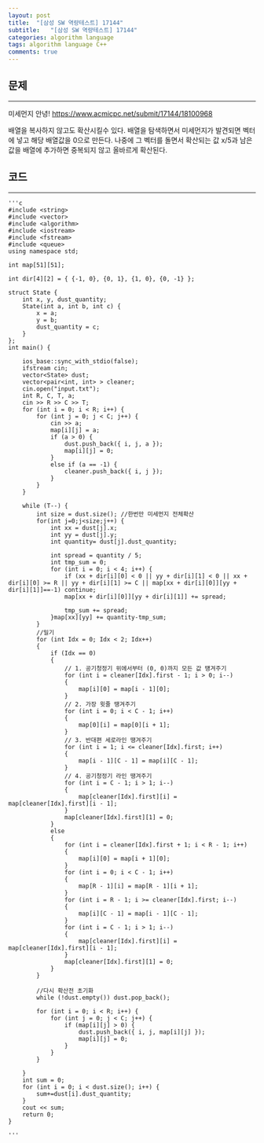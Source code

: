 ```yaml
---
layout: post
title:  "[삼성 SW 역량테스트] 17144"
subtitle:   "[삼성 SW 역량테스트] 17144"
categories: algorithm language 
tags: algorithm language C++
comments: true
---
```



## 문제 
---
미세먼지 안녕!
https://www.acmicpc.net/submit/17144/18100968

배열을 복사하지 않고도 확산시킬수 있다. 배열을 탐색하면서 미세먼지가 발견되면 벡터에 넣고 해당 배열값을 0으로 만든다.
나중에 그 벡터를 돌면서 확산되는 값 x/5과 남은 값을 배열에 추가하면 중복되지 않고 올바르게 확산된다. 

## 코드
---



    '''c
	#include <string>
	#include <vector>
	#include <algorithm>
	#include <iostream>
	#include <fstream>
	#include <queue>
	using namespace std;
	
	int map[51][51];
	
	int dir[4][2] = { {-1, 0}, {0, 1}, {1, 0}, {0, -1} };
	
	struct State {
		int x, y, dust_quantity;
		State(int a, int b, int c) {
			x = a;
			y = b;
			dust_quantity = c;
		}
	};
	int main() {
	
		ios_base::sync_with_stdio(false);
		ifstream cin;
		vector<State> dust;
		vector<pair<int, int> > cleaner;
		cin.open("input.txt");
		int R, C, T, a;
		cin >> R >> C >> T;
		for (int i = 0; i < R; i++) {
			for (int j = 0; j < C; j++) {
				cin >> a;
				map[i][j] = a;
				if (a > 0) {
					dust.push_back({ i, j, a });
					map[i][j] = 0;
				}
				else if (a == -1) {
					cleaner.push_back({ i, j });
				}
			}
		}
		
		while (T--) {
			int size = dust.size(); //한번만 미세먼지 전체확산 
			for(int j=0;j<size;j++) {
				int xx = dust[j].x;
				int yy = dust[j].y;
				int quantity= dust[j].dust_quantity;
		
				int spread = quantity / 5;
				int tmp_sum = 0;
				for (int i = 0; i < 4; i++) {
					if (xx + dir[i][0] < 0 || yy + dir[i][1] < 0 || xx + dir[i][0] >= R || yy + dir[i][1] >= C || map[xx + dir[i][0]][yy + dir[i][1]]==-1) continue;
					map[xx + dir[i][0]][yy + dir[i][1]] += spread;
	
					tmp_sum += spread;
				}map[xx][yy] += quantity-tmp_sum;
			}
			//밀기
			for (int Idx = 0; Idx < 2; Idx++)
			{
				if (Idx == 0)
				{
					// 1. 공기청정기 위에서부터 (0, 0)까지 모든 값 떙겨주기
					for (int i = cleaner[Idx].first - 1; i > 0; i--)
					{
						map[i][0] = map[i - 1][0];
					}
					// 2. 가장 윗줄 땡겨주기
					for (int i = 0; i < C - 1; i++)
					{
						map[0][i] = map[0][i + 1];
					}
					// 3. 반대편 세로라인 땡겨주기
					for (int i = 1; i <= cleaner[Idx].first; i++)
					{
						map[i - 1][C - 1] = map[i][C - 1];
					}
					// 4. 공기청정기 라인 땡겨주기
					for (int i = C - 1; i > 1; i--)
					{
						map[cleaner[Idx].first][i] = map[cleaner[Idx].first][i - 1];
					}
					map[cleaner[Idx].first][1] = 0;
				}
				else
				{
					for (int i = cleaner[Idx].first + 1; i < R - 1; i++)
					{
						map[i][0] = map[i + 1][0];
					}
					for (int i = 0; i < C - 1; i++)
					{
						map[R - 1][i] = map[R - 1][i + 1];
					}
					for (int i = R - 1; i >= cleaner[Idx].first; i--)
					{
						map[i][C - 1] = map[i - 1][C - 1];
					}
					for (int i = C - 1; i > 1; i--)
					{
						map[cleaner[Idx].first][i] = map[cleaner[Idx].first][i - 1];
					}
					map[cleaner[Idx].first][1] = 0;
				}
			}
		
			//다시 확산전 초기화
			while (!dust.empty()) dust.pop_back();
		
			for (int i = 0; i < R; i++) {
				for (int j = 0; j < C; j++) {
					if (map[i][j] > 0) {
						dust.push_back({ i, j, map[i][j] });
						map[i][j] = 0;
					}
				}
			}
	
		}
		int sum = 0;
		for (int i = 0; i < dust.size(); i++) {
			sum+=dust[i].dust_quantity;
		}
		cout << sum;
		return 0;
	}

    '''


